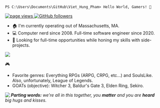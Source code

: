 ```console
PS C:\Users\Documents\GitHub\Viet_Hung_Pham> Hello World, Gamers! 👋 
```

<p align="left">
  <a href="https://github.com/HungVPham">
    <img src="https://komarev.com/ghpvc/?username=HungVPham" alt="page views">
  </a>
  <a href="https://github.com/dereknguyen269?tab=followers">
    <img alt="GitHub followers" src="https://img.shields.io/github/followers/HungVPham?color=blue&logo=github">
  </a>
</p>

- :house: I'm currently operating out of Massachusetts, MA.
- :computer: Computer nerd since 2008. Full-time software engineer since 2020. 
- :dart: Looking for full-time opportunities while honing my skills with side-projects.
  
<picture>
  <source
    srcset="https://github-readme-stats.vercel.app/api?username=HungVPham&show_icons=true&theme=react"
    media="(prefers-color-scheme: dark)"
    align="right"
  />
  <source
    srcset="https://github-readme-stats.vercel.app/api?username=HungVPham&show_icons=true"
    media="(prefers-color-scheme: light), (prefers-color-scheme: no-preference)"
     align="right"
  />
  <img src="https://github-readme-stats.vercel.app/api?username=HungVPham&show_icons=true" />
</picture>

:video_game:
- Favorite genres: Everything RPGs (ARPG, CRPG, etc...) and SoulsLike. Also, unfortunately, League of Legends.
- GOATs (objective): Witcher 3, Baldur's Gate 3, Elden Ring, Sekiro.

<img src="https://github-readme-steam-status.vercel.app/status/?steamid=76561198241297500&show_recent_game_bg=true" align="left"/>

<em><b>Parting words:</b> we're all in this together, you <b>matter</b> and you are <b>heard</b> big hugs and kisses. </em>
